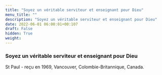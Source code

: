 ```yaml
---
title: "Soyez un véritable serviteur et enseignant pour Dieu"
menu_title: ""
description: "Soyez un véritable serviteur et enseignant pour Dieu"
date: 2022-06-01 06:00:01+00:107
draft: False
hidden: True
weight:
---
```

### Soyez un véritable serviteur et enseignant pour Dieu

St Paul - reçu en 1969, Vancouver, Colombie-Britannique, Canada.
